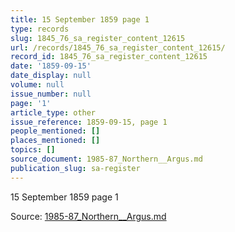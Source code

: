 ```yaml
---
title: 15 September 1859 page 1
type: records
slug: 1845_76_sa_register_content_12615
url: /records/1845_76_sa_register_content_12615/
record_id: 1845_76_sa_register_content_12615
date: '1859-09-15'
date_display: null
volume: null
issue_number: null
page: '1'
article_type: other
issue_reference: 1859-09-15, page 1
people_mentioned: []
places_mentioned: []
topics: []
source_document: 1985-87_Northern__Argus.md
publication_slug: sa-register
---
```


15 September 1859 page 1

Source: [1985-87_Northern__Argus.md](/downloads/markdown/1985-87_Northern__Argus.md)
